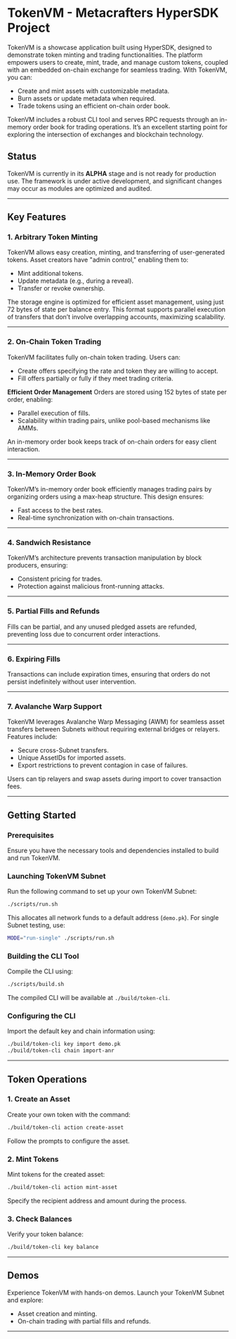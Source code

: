 # TokenVM - Metacrafters HyperSDK Project

TokenVM is a showcase application built using HyperSDK, designed to demonstrate token minting and trading functionalities. The platform empowers users to create, mint, trade, and manage custom tokens, coupled with an embedded on-chain exchange for seamless trading. With TokenVM, you can:

- Create and mint assets with customizable metadata.
- Burn assets or update metadata when required.
- Trade tokens using an efficient on-chain order book.

TokenVM includes a robust CLI tool and serves RPC requests through an in-memory order book for trading operations. It’s an excellent starting point for exploring the intersection of exchanges and blockchain technology.

## Status
TokenVM is currently in its **ALPHA** stage and is not ready for production use. The framework is under active development, and significant changes may occur as modules are optimized and audited.

---

## Key Features

### 1. Arbitrary Token Minting
TokenVM allows easy creation, minting, and transferring of user-generated tokens. Asset creators have "admin control," enabling them to:
- Mint additional tokens.
- Update metadata (e.g., during a reveal).
- Transfer or revoke ownership.

The storage engine is optimized for efficient asset management, using just 72 bytes of state per balance entry. This format supports parallel execution of transfers that don’t involve overlapping accounts, maximizing scalability.

---

### 2. On-Chain Token Trading
TokenVM facilitates fully on-chain token trading. Users can:
- Create offers specifying the rate and token they are willing to accept.
- Fill offers partially or fully if they meet trading criteria.

**Efficient Order Management**
Orders are stored using 152 bytes of state per order, enabling:
- Parallel execution of fills.
- Scalability within trading pairs, unlike pool-based mechanisms like AMMs.

An in-memory order book keeps track of on-chain orders for easy client interaction.

---

### 3. In-Memory Order Book
TokenVM’s in-memory order book efficiently manages trading pairs by organizing orders using a max-heap structure. This design ensures:
- Fast access to the best rates.
- Real-time synchronization with on-chain transactions.

---

### 4. Sandwich Resistance
TokenVM’s architecture prevents transaction manipulation by block producers, ensuring:
- Consistent pricing for trades.
- Protection against malicious front-running attacks.

---

### 5. Partial Fills and Refunds
Fills can be partial, and any unused pledged assets are refunded, preventing loss due to concurrent order interactions.

---

### 6. Expiring Fills
Transactions can include expiration times, ensuring that orders do not persist indefinitely without user intervention.

---

### 7. Avalanche Warp Support
TokenVM leverages Avalanche Warp Messaging (AWM) for seamless asset transfers between Subnets without requiring external bridges or relayers. Features include:
- Secure cross-Subnet transfers.
- Unique AssetIDs for imported assets.
- Export restrictions to prevent contagion in case of failures.

Users can tip relayers and swap assets during import to cover transaction fees.

---

## Getting Started

### Prerequisites
Ensure you have the necessary tools and dependencies installed to build and run TokenVM.

### Launching TokenVM Subnet
Run the following command to set up your own TokenVM Subnet:
```bash
./scripts/run.sh
```
This allocates all network funds to a default address (`demo.pk`). For single Subnet testing, use:
```bash
MODE="run-single" ./scripts/run.sh
```

### Building the CLI Tool
Compile the CLI using:
```bash
./scripts/build.sh
```
The compiled CLI will be available at `./build/token-cli`.

### Configuring the CLI
Import the default key and chain information using:
```bash
./build/token-cli key import demo.pk
./build/token-cli chain import-anr
```

---

## Token Operations

### 1. Create an Asset
Create your own token with the command:
```bash
./build/token-cli action create-asset
```
Follow the prompts to configure the asset.

### 2. Mint Tokens
Mint tokens for the created asset:
```bash
./build/token-cli action mint-asset
```
Specify the recipient address and amount during the process.

### 3. Check Balances
Verify your token balance:
```bash
./build/token-cli key balance
```

---

## Demos
Experience TokenVM with hands-on demos. Launch your TokenVM Subnet and explore:
- Asset creation and minting.
- On-chain trading with partial fills and refunds.

---
